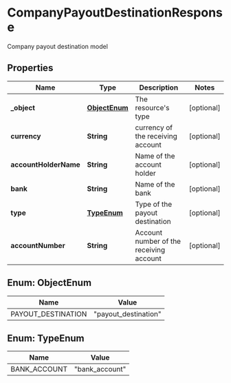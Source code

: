 

# CompanyPayoutDestinationResponse

Company payout destination model

## Properties

| Name | Type | Description | Notes |
|------------ | ------------- | ------------- | -------------|
|**_object** | [**ObjectEnum**](#ObjectEnum) | The resource&#39;s type |  [optional] |
|**currency** | **String** | currency of the receiving account |  [optional] |
|**accountHolderName** | **String** | Name of the account holder |  [optional] |
|**bank** | **String** | Name of the bank |  [optional] |
|**type** | [**TypeEnum**](#TypeEnum) | Type of the payout destination |  [optional] |
|**accountNumber** | **String** | Account number of the receiving account |  [optional] |



## Enum: ObjectEnum

| Name | Value |
|---- | -----|
| PAYOUT_DESTINATION | &quot;payout_destination&quot; |



## Enum: TypeEnum

| Name | Value |
|---- | -----|
| BANK_ACCOUNT | &quot;bank_account&quot; |



